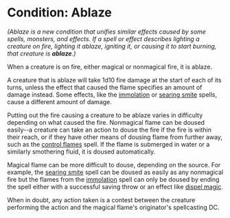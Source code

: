 # Condition: Ablaze
*(Ablaze is a new condition that unifies similar effects caused by some spells, monsters, and effects. If a spell or effect describes lighting a creature on fire, lighting it ablaze, igniting it, or causing it to start burning, that creature is **ablaze**.)*

When a creature is on fire, either magical or nonmagical fire, it is ablaze.

A creature that is ablaze will take 1d10 fire damage at the start of each of its turns, unless the effect that caused the flame specifies an amount of damage instead. Some effects, like the [immolation](../Spells/immolation.md) or [searing smite](../Spells/searing-smite.md) spells, cause a different amount of damage.

Putting out the fire causing a creature to be ablaze varies in difficulty depending on what caused the fire. Nonmagical flame can be doused easily--a creature can take an action to douse the fire if the fire is within their reach, or if they have other means of dousing flame from further away, such as the [control flames](../Spells/control-flames.md) spell. If the flame is submerged in water or a similarly smothering fluid, it is doused automatically.

Magical flame can be more difficult to douse, depending on the source. For example, the [searing smite](../Spells/searing-smite.md) spell can be doused as easily as any nonmagical fire but the flames from the [immolation](../Spells/immolation.md) spell can only be doused by ending the spell either with a successful saving throw or an effect like [dispel magic](../Spells/dispel-magic.md).

When in doubt, any action taken is a contest between the creature performing the action and the magical flame's originator's spellcasting DC.